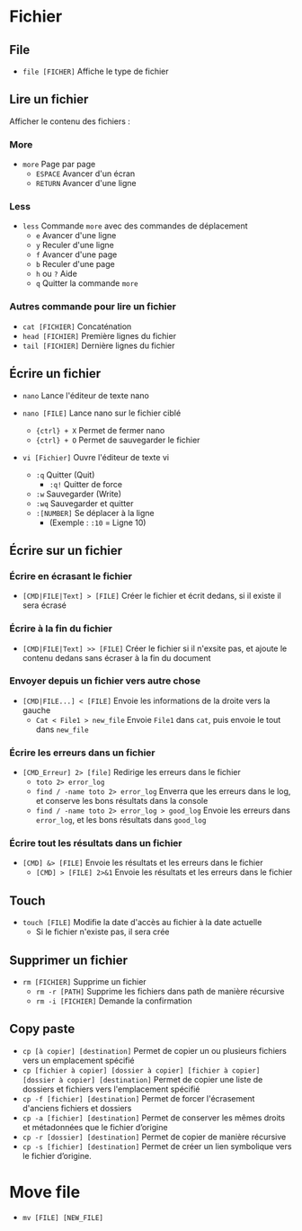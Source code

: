 # Fichier
## File
- `file [FICHER]` Affiche le type de fichier

## Lire un fichier
Afficher le contenu des fichiers :
### More
- `more` Page par page
  - `ESPACE` Avancer d'un écran
  - `RETURN` Avancer d'une ligne

### Less
- `less` Commande `more` avec des commandes de déplacement
  - `e` Avancer d'une ligne
  - `y` Reculer d'une ligne
  - `f` Avancer d'une page
  - `b`  Reculer d'une page
  - `h` ou `?` Aide
  - `q` Quitter la commande `more`

### Autres commande pour lire un fichier
- `cat [FICHIER]` Concaténation
- `head [FICHIER]` Première lignes du fichier
- `tail [FICHIER]` Dernière lignes du fichier

## Écrire un fichier
- `nano` Lance l'éditeur de texte nano
- `nano [FILE]` Lance nano sur le fichier ciblé
  - `{ctrl} + X` Permet de fermer nano
  - `{ctrl} + O` Permet de sauvegarder le fichier

- `vi [Fichier]` Ouvre l'éditeur de texte vi
  - `:q` Quitter (Quit)
    - `:q!` Quitter de force
  - `:w` Sauvegarder (Write)
  - `:wq` Sauvegarder et quitter
  - `:[NUMBER]` Se déplacer à la ligne
    - (Exemple : `:10` = Ligne 10)

## Écrire sur un fichier
### Écrire en écrasant le fichier
- `[CMD|FILE|Text] > [FILE]` Créer le fichier et écrit dedans, si il existe il sera écrasé

### Écrire à la fin du fichier
- `[CMD|FILE|Text] >> [FILE]` Créer le fichier si il n'exsite pas, et ajoute le contenu dedans sans écraser à la fin du document

### Envoyer depuis un fichier vers autre chose
- `[CMD|FILE...] < [FILE]` Envoie les informations de la droite vers la gauche
  - `Cat < File1 > new_file` Envoie `File1` dans `cat`, puis envoie le tout dans `new_file`

### Écrire les erreurs dans un fichier
- `[CMD_Erreur] 2> [file]` Redirige les erreurs dans le fichier
  - `toto 2> error_log`
  - `find / -name toto 2> error_log` Enverra que les erreurs dans le log, et conserve les bons résultats dans la console
  - `find / -name toto 2> error_log > good_log` Envoie les erreurs dans `error_log`, et les bons résultats dans `good_log`

### Écrire tout les résultats dans un fichier
- `[CMD] &> [FILE]` Envoie les résultats et les erreurs dans le fichier
  - `[CMD] > [FILE] 2>&1` Envoie les résultats et les erreurs dans le fichier

## Touch
- `touch [FILE]` Modifie la date d'accès au fichier à la date actuelle
  - Si le fichier n'existe pas, il sera crée

## Supprimer un fichier
- `rm [FICHIER]` Supprime un fichier
  - `rm -r [PATH]` Supprime les fichiers dans path de manière récursive
  - `rm -i [FICHIER]` Demande la confirmation

## Copy paste
- `cp [à copier] [destination]` Permet de copier un ou plusieurs fichiers vers un emplacement spécifié
- `cp [fichier à copier] [dossier à copier] [fichier à copier] [dossier à copier] [destination]` Permet de copier une liste de dossiers et fichiers vers l'emplacement spécifié
- `cp -f [fichier] [destination]` Permet de forcer l'écrasement d'anciens fichiers et dossiers
- `cp -a [fichier] [destination]` Permet de conserver les mêmes droits et métadonnées que le fichier d’origine
- `cp -r [dossier] [destination]` Permet de copier de manière récursive
- `cp -s [fichier] [destination]` Permet de créer un lien symbolique vers le fichier d’origine.

# Move file
- `mv [FILE] [NEW_FILE]`

